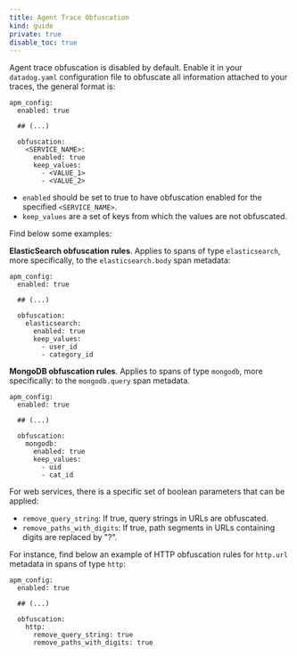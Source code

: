 ```yaml
---
title: Agent Trace Obfuscation
kind: guide
private: true
disable_toc: true
---
```


Agent trace obfuscation is disabled by default. Enable it in your `datadog.yaml` configuration file to obfuscate all information attached to your traces, the general format is:

```
apm_config:
  enabled: true
  
  ## (...)
  
  obfuscation:
    <SERVICE_NAME>:
      enabled: true
      keep_values:
        - <VALUE_1>
        - <VALUE_2>
```

* `enabled` should be set to true to have obfuscation enabled for the specified `<SERVICE_NAME>`.
* `keep_values` are a set of keys from which the values are not obfuscated.

Find below some examples:

**ElasticSearch obfuscation rules**. Applies to spans of type `elasticsearch`, more specifically, to the `elasticsearch.body` span metadata:

```
apm_config:
  enabled: true
  
  ## (...)
  
  obfuscation:
    elasticsearch:
      enabled: true
      keep_values:
        - user_id
        - category_id
```

**MongoDB obfuscation rules**. Applies to spans of type `mongodb`, more specifically: to the `mongodb.query` span metadata.

```
apm_config:
  enabled: true
  
  ## (...)
  
  obfuscation:
    mongodb:
      enabled: true
      keep_values:
        - uid
        - cat_id
```

For web services, there is a specific set of boolean parameters that can be applied:

* `remove_query_string`: If true, query strings in URLs are obfuscated.
* `remove_paths_with_digits`: If true, path segments in URLs containing digits are replaced by "?".

For instance, find below an example of HTTP obfuscation rules for `http.url` metadata in spans of type `http`:

```
apm_config:
  enabled: true
  
  ## (...)
  
  obfuscation:
    http:
      remove_query_string: true
      remove_paths_with_digits: true
```
